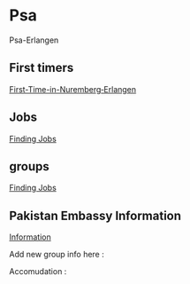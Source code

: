 # Psa
Psa-Erlangen

## First timers
[First-Time-in-Nuremberg‐Erlangen](https://github.com/Ariffazeel99/psa/wiki/First-Time-in-Nuremberg%E2%80%90Erlangen)

## Jobs
[Finding Jobs](https://github.com/Ariffazeel99/psa/wiki/Finding-Jobs)

## groups
[Finding Jobs](https://github.com/Ariffazeel99/psa/wiki/Finding-Jobs)

## Pakistan Embassy Information
[Information](https://github.com/Ariffazeel99/psa/wiki/Pakistan-embassy-Information)

Add new group info here :

Accomudation :
